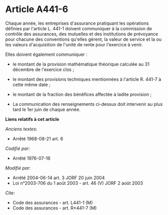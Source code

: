 # Article A441-6

Chaque année, les entreprises d'assurance pratiquant les opérations définies par l'article L. 441-1 doivent communiquer à la
commission de contrôle des assurances, des mutuelles et des institutions de prévoyance pour chacune des conventions qu'elles
gèrent, la valeur de service et la ou les valeurs d'acquisition de l'unité de rente pour l'exercice à venir.

Elles doivent également communiquer :

- le montant de la provision mathématique théorique calculée au 31 décembre de l'exercice clos ;

- le montant des provisions techniques mentionnées à l'article R. 441-7 à cette même date ;

- le montant de la fraction des bénéfices affectée à ladite provision ;

- La communication des renseignements ci-dessus doit intervenir au plus tard le 1er juin de chaque année.

**Liens relatifs à cet article**

_Anciens textes_:

  - Arrêté 1968-08-21 art. 6

_Codifié par_:

  - Arrêté 1976-07-16

_Modifié par_:

  - Arrêté 2004-06-14 art. 3 JORF 20 juin 2004
  - Loi n°2003-706 du 1 août 2003 - art. 46 (V) JORF 2 août 2003

_Cite_:

  - Code des assurances - art. L441-1 (M)
  - Code des assurances - art. R*441-7 (M)
